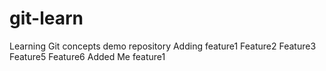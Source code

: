 # git-learn

Learning Git concepts demo repository
Adding feature1
Feature2
Feature3
Feature5
Feature6
Added Me feature1
